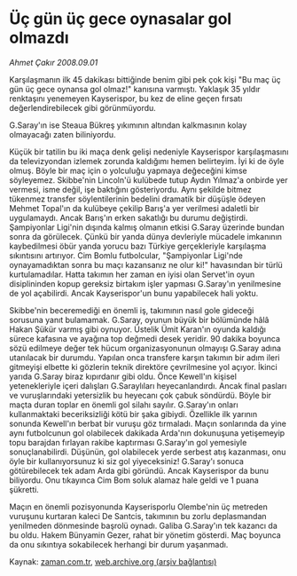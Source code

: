 # Üç gün üç gece oynasalar gol olmazdı

*Ahmet Çakır 2008.09.01*

<tr><td class="metin" colspan="2" style="padding-top: 20px; padding-left: 5px; padding-right: 10px;">Karşılaşmanın ilk 45 dakikası bittiğinde benim gibi pek çok kişi "Bu maç üç gün üç gece oynansa gol olmaz!" kanısına varmıştı. Yaklaşık 35 yıldır renktaşını yenemeyen Kayserispor, bu kez de eline geçen fırsatı değerlendirebilecek gibi görünmüyordu.</td></tr><tr><td class="metin" colspan="2" style="padding-top: 20px; padding-left: 5px; padding-right: 10px;"><p> G.Saray'ın ise Steaua Bükreş yıkımının altından kalkmasının kolay olmayacağı zaten biliniyordu. 
<p>Küçük bir tatilin bu iki maça denk gelişi nedeniyle Kayserispor karşılaşmasını da televizyondan izlemek zorunda kaldığımı hemen belirteyim. İyi ki de öyle olmuş. Böyle bir maç için o yolculuğu yapmaya değeceğini kimse söyleyemez. Skibbe'nin Lincoln'ü kulübede tutup Aydın Yılmaz'a onbirde yer vermesi, isme değil, işe baktığını gösteriyordu. Aynı şekilde bitmez tükenmez transfer söylentilerinin bedelini dramatik bir düşüşle ödeyen Mehmet Topal'ın da kulübeye çekilip Barış'a yer verilmesi adaletli bir uygulamaydı. Ancak Barış'ın erken sakatlığı bu durumu değiştirdi. Şampiyonlar Ligi'nin dışında kalmış olmanın etkisi G.Saray üzerinde bundan sonra da görülecek. Çünkü bir yanda dünya devleriyle mücadele imkanının kaybedilmesi öbür yanda yorucu bazı Türkiye gerçekleriyle karşılaşma sıkıntısını artırıyor. Cim Bomlu futbolcular, "Şampiyonlar Ligi'nde oynayamadıktan sonra bu maçı kazansanız ne olur ki!" havasından bir türlü kurtulamadılar. Hatta takımın her zaman en iyisi olan Servet'in oyun disiplininden kopup gereksiz birtakım işler yapması G.Saray'ın yenilmesine de yol açabilirdi. Ancak Kayserispor'un bunu yapabilecek hali yoktu.
<p>Skibbe'nin beceremediği en önemli iş, takımının nasıl gole gideceği sorusuna yanıt bulamamak. G.Saray, oyunun büyük bir bölümünde hâlâ Hakan Şükür varmış gibi oynuyor. Üstelik Ümit Karan'ın oyunda kaldığı sürece kafasına ve ayağına top değmedi desek yeridir. 90 dakika boyunca sözü edilmeye değer tek hücum organizasyonunun olmayışı G.Saray adına utanılacak bir durumdu. Yapılan onca transfere karşın takımın bir adım ileri gitmeyişi elbette ki gözlerin teknik direktöre çevrilmesine yol açıyor. İkinci yarıda G.Saray biraz kıpırdanır gibi oldu. Önce Kewell'ın kişisel yetenekleriyle içeri dalışları G.Saraylıları heyecanlandırdı. Ancak final pasları ve vuruşlarındaki yetersizlik bu heyecanı çok çabuk söndürdü. Böyle bir maçta duran toplar en önemli gol silahı sayılır. G.Saray'ın onları kullanmaktaki beceriksizliği kötü bir şaka gibiydi. Özellikle ilk yarının sonunda Kewell'ın berbat bir vuruşu göz tırmaladı. Maçın sonlarında da yine aynı futbolcunun gol olabilecek dakikada Arda'nın dokunuşuna yetişemeyip topu barajdan fırlayan rakibe kaptırması G.Saray'ın gol yemesiyle sonuçlanabilirdi. Düşünün, gol olabilecek yerde serbest atış kazanması, onu öyle bir kullanıyorsunuz ki siz gol yiyeceksiniz! G.Saray'ı sonuca götürebilecek tek adam Arda gibi göründü. Ancak Kayserispor da bunu biliyordu. Onu tıkayınca Cim Bom soluk alamaz hale geldi ve 1 puana şükretti. 
<p>Maçın en önemli pozisyonunda Kayserisporlu Olembe'nin üç metreden vuruşunu kurtaran kaleci De Santcis, takımının bu zorlu deplasmandan yenilmeden dönmesinde başrolü oynadı. Galiba G.Saray'ın tek kazancı da bu oldu. Hakem Bünyamin Gezer, rahat bir yönetim gösterdi. Maç boyunca da onu sıkıntıya sokabilecek herhangi bir durum yaşanmadı.<br/></p></p></p></p></td></tr>

Kaynak: [zaman.com.tr](http://zaman.com.tr/yazar.do?yazino=732591), [web.archive.org (arşiv bağlantısı)](http://web.archive.org/web/20080912012513/http://zaman.com.tr:80/yazar.do?yazino=732591)
